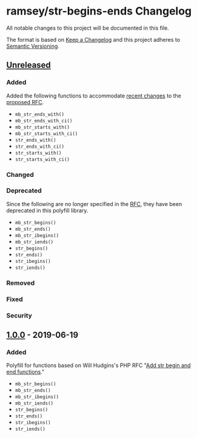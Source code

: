 # ramsey/str-begins-ends Changelog

All notable changes to this project will be documented in this file.

The format is based on [Keep a Changelog](http://keepachangelog.com/en/1.0.0/)
and this project adheres to [Semantic Versioning](http://semver.org/spec/v2.0.0.html).


## [Unreleased]

### Added

Added the following functions to accommodate [recent changes][rfc-0.3] to the
[proposed RFC][rfc].

* `mb_str_ends_with()`
* `mb_str_ends_with_ci()`
* `mb_str_starts_with()`
* `mb_str_starts_with_ci()`
* `str_ends_with()`
* `str_ends_with_ci()`
* `str_starts_with()`
* `str_starts_with_ci()`

### Changed

### Deprecated

Since the following are no longer specified in the [RFC][], they have been
deprecated in this polyfill library.

* `mb_str_begins()`
* `mb_str_ends()`
* `mb_str_ibegins()`
* `mb_str_iends()`
* `str_begins()`
* `str_ends()`
* `str_ibegins()`
* `str_iends()`

### Removed

### Fixed

### Security


## [1.0.0] - 2019-06-19

### Added

Polyfill for functions based on Will Hudgins's PHP RFC "[Add str begin and end
functions][rfc]."

* `mb_str_begins()`
* `mb_str_ends()`
* `mb_str_ibegins()`
* `mb_str_iends()`
* `str_begins()`
* `str_ends()`
* `str_ibegins()`
* `str_iends()`


[rfc-0.3]: https://wiki.php.net/rfc/add_str_begin_and_end_functions?do=diff&rev2%5B0%5D=1506086901&rev2%5B1%5D=1562258308&difftype=sidebyside
[rfc]: https://wiki.php.net/rfc/add_str_begin_and_end_functions
[Unreleased]: https://github.com/ramsey/str-begins-ends/compare/1.0.0...HEAD
[1.0.0]: https://github.com/ramsey/str-begins-ends/commits/1.0.0
